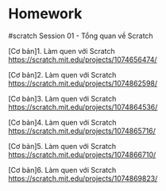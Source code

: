 # Homework
#scratch Session 01 - Tổng quan về Scratch

[Cơ bản]1. Làm quen với Scratch
https://scratch.mit.edu/projects/1074656474/

[Cơ bản]2. Làm quen với Scratch
https://scratch.mit.edu/projects/1074862598/

[Cơ bản]3. Làm quen với Scratch
https://scratch.mit.edu/projects/1074864536/

[Cơ bản]4. Làm quen với Scratch
https://scratch.mit.edu/projects/1074865716/

[Cơ bản]5. Làm quen với Scratch
https://scratch.mit.edu/projects/1074866710/

[Cơ bản]6. Làm quen với Scratch
https://scratch.mit.edu/projects/1074869823/
